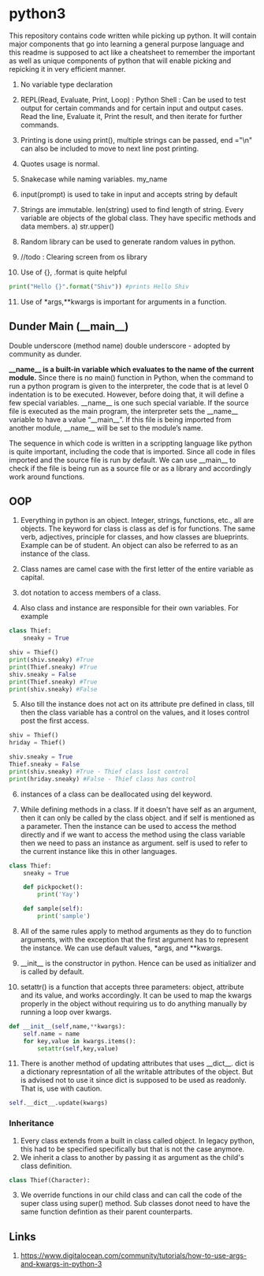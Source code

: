 # python3

This repository contains code written while picking up python. It will contain major components that go into learning a general purpose language and this readme is supposed to act like a cheatsheet to remember the important as well as unique components of python that will enable picking and repicking it in very efficient manner.

1. No variable type declaration
2. REPL(Read, Evaluate, Print, Loop) : Python Shell : Can be used to test output for certain commands and for certain input and output cases. Read the line, Evaluate it, Print the result, and then iterate for further commands.
3. Printing is done using print(), multiple strings can be passed, end ="\n" can also be included to move to next line post printing. 
4. Quotes usage is normal. 
5. Snakecase while naming variables. my_name
6. input(prompt) is used to take in input and accepts string by default 
7. Strings are immutable. len(string) used to find length of string. Every variable are objects of the global class. They have specific methods and data members.
  a) str.upper()

8. Random library can be used to generate random values in python.
9. //todo : Clearing screen from os library
10. Use of {}, .format is quite helpful

```python
print("Hello {}".format("Shiv")) #prints Hello Shiv
```

11. Use of \*args,\*\*kwargs is important for arguments in a function. 

## Dunder Main (\_\_main\_\_) 

Double underscore (method name) double underscore - adopted by community as dunder.

__\_\_name\_\_ is a built-in variable which evaluates to the name of the current module.__ Since there is no main() function in Python, when the command to run a python program is given to the interpreter, the code that is at level 0 indentation is to be executed. However, before doing that, it will define a few special variables. \_\_name\_\_ is one such special variable. If the source file is executed as the main program, the interpreter sets the \_\_name\_\_ variable to have a value “\_\_main\_\_”. If this file is being imported from another module, \_\_name\_\_ will be set to the module’s name.

The sequence in which code is written in a scrippting language like python is quite important, including the code that is imported. Since all code in files imported and the source file is run by default. We can use \_\_main\_\_ to check if the file is being run as a source file or as a library and accordingly work around functions. 

## OOP

1. Everything in python is an object. Integer, strings, functions, etc., all are objects. The keyword for class is class as def is for functions. The same verb, adjectives, principle for classes, and how classes are blueprints. Example can be of student. An object can also be referred to as an instance of the class.

2. Class names are camel case with the first letter of the entire variable as capital.
3. dot notation to access members of a class. 
4. Also class and instance are responsible for their own variables. For example

```python
class Thief:
	sneaky = True

shiv = Thief()
print(shiv.sneaky) #True	
print(Thief.sneaky) #True
shiv.sneaky = False 
print(Thief.sneaky) #True
print(shiv.sneaky) #False
``` 

5. Also till the instance does not act on its attribute pre defined in class, till then the class variable has a control on the values, and it loses control post the first access.

```python
shiv = Thief()
hriday = Thief()

shiv.sneaky = True
Thief.sneaky = False
print(shiv.sneaky) #True - Thief class lost control
print(hriday.sneaky) #False - Thief class has control
```

6. instances of a class can be deallocated using del keyword.

7. While defining methods in a class. If it doesn't have self as an argument, then it can only be called by the class object. and if self is mentioned as a parameter. Then the instance can be used to access the method directly and if we want to access the method using the class variable then we need to pass an instance as argument. self is used to refer to the current instance like this in other languages. 

```python
class Thief:
	sneaky = True

	def pickpocket():
		print('Yay')

	def sample(self):
		print('sample')
```

8. All of the same rules apply to method arguments as they do to function arguments, with the exception that the first argument has to represent the instance. We can use default values, \*args, and \*\*kwargs.

9. \_\_init\_\_ is the constructor in python. Hence can be used as initializer and is called by default.
10. setattr() is a function that accepts three parameters: object, attribute and its value, and works accordingly. It can be used to map the kwargs properly in the object without requiring us to do anything manually by running a loop over kwargs. 

```python
def __init__(self,name,**kwargs):
	self.name = name
	for key,value in kwargs.items():
		setattr(self,key,value)
```

11. There is another method of updating attributes that uses \_\_dict\_\_. dict is a dictionary represntation of all the writable attributes of the object. But is advised not to use it since dict is supposed to be used as readonly. That is, use with caution.

```python
self.__dict__.update(kwargs)
```
### Inheritance
1. Every class extends from a built in class called object. In legacy python, this had to be specified specifically but that is not the case anymore. 
2. We inherit a class to another by passing it as argument as the child's class definition. 

```python
class Thief(Character):
```

3. We override functions in our child class and can call the code of the super class using super() method. Sub classes donot need to have the same function defintion as their parent counterparts.

## Links

1. https://www.digitalocean.com/community/tutorials/how-to-use-args-and-kwargs-in-python-3